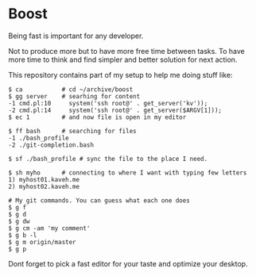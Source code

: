 Boost
=========
Being fast is important for any developer.

Not to produce more but to have more free time between tasks. To have more time to think and find simpler and better solution for next action.

This repository contains part of my setup to help me doing stuff like:


```
$ ca           # cd ~/archive/boost
$ gg server    # searhing for content
-1 cmd.pl:10     system('ssh root@' . get_server('kv'));
-2 cmd.pl:14     system('ssh root@' . get_server($ARGV[1]));
$ ec 1         # and now file is open in my editor

$ ff bash      # searching for files
-1 ./bash_profile
-2 ./git-completion.bash

$ sf ./bash_profile # sync the file to the place I need.

$ sh myho      # connecting to where I want with typing few letters
1) myhost01.kaveh.me
2) myhost02.kaveh.me

# My git commands. You can guess what each one does
$ g f
$ g d
$ g dw
$ g cm -am 'my comment'
$ g b -l
$ g m origin/master
$ g p

```

Dont forget to pick a fast editor for your taste and optimize your desktop.
